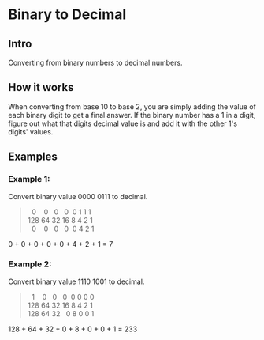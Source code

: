 # Binary to Decimal

## Intro

Converting from binary numbers to decimal numbers.

## How it works
When converting from base 10 to base 2, you are simply adding the value of each binary digit to get a final answer. If the binary number has a 1 in a digit, figure out what that digits decimal value is and add it with the other 1's digits' values.

## Examples

### Example 1:

Convert binary value 0000 0111 to decimal.

> &nbsp;&nbsp;0&nbsp;&nbsp;&nbsp;&nbsp;0&nbsp;&nbsp;&nbsp;0&nbsp;&nbsp;&nbsp;0&nbsp;&nbsp;0 1 1 1  
> 128 64 32 16 8 4 2 1   
> &nbsp;&nbsp;0&nbsp;&nbsp;&nbsp;&nbsp;0&nbsp;&nbsp;&nbsp;0&nbsp;&nbsp;&nbsp;0&nbsp;&nbsp;0 4 2 1

0 + 0 + 0 + 0 + 0 + 4 + 2 + 1 = 7

### Example 2:

Convert binary value 1110 1001 to decimal.

> &nbsp;&nbsp;1&nbsp;&nbsp;&nbsp;&nbsp;0&nbsp;&nbsp;&nbsp;0&nbsp;&nbsp;&nbsp;0&nbsp;&nbsp;0 0 0 0  
> 128 64 32 16 8 4 2 1  
> 128&nbsp;64&nbsp;32&nbsp;&nbsp;&nbsp;0&nbsp;8 0 0 1

128 + 64 + 32 + 0 + 8 + 0 + 0 + 1 = 233
